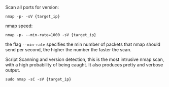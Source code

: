 Scan all ports for version:

`nmap -p- -sV {target_ip}`

nmap speed:

```
nmap -p- --min-rate=1000 -sV {target_ip}
```

the flag `--min-rate` specifies the min number of packets that nmap should send per second, the higher the number the faster the scan.

Script Scanning and version detection, this is the most intrusive nmap scan, with a high probability of being caught. It also produces pretty and verbose output. 

```
sudo nmap -sC -sV {target_ip}
```





